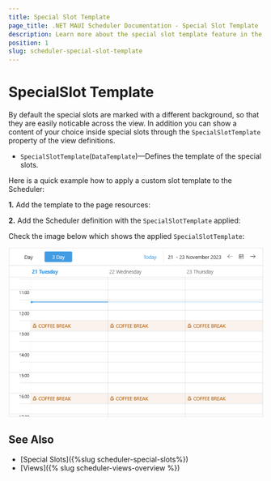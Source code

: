 ```yaml
---
title: Special Slot Template
page_title: .NET MAUI Scheduler Documentation - Special Slot Template
description: Learn more about the special slot template feature in the Telerik UI for .NET MAUI Scheduler control.
position: 1
slug: scheduler-special-slot-template
---
```


# SpecialSlot Template

By default the special slots are marked with a different background, so that they are easily noticable across the view. In addition you can show a content of your choice inside special slots through the `SpecialSlotTemplate` property of the view definitions.

* `SpecialSlotTemplate`(`DataTemplate`)&mdash;Defines the template of the special slots.

Here is a quick example how to apply a custom slot template to the Scheduler:

**1.** Add the template to the page resources:

<snippet id='scheduler-customslots-resources' />

**2.** Add the Scheduler definition with the `SpecialSlotTemplate` applied:

<snippet id='scheduler-special-slots-template' />

Check the image below which shows the applied `SpecialSlotTemplate`:

![Telerik .NET MAUI Scheduler Special Slot Template](../images/scheduler-specialslots-template.png)

## See Also

- [Special Slots]({%slug scheduler-special-slots%})
- [Views]({% slug scheduler-views-overview %})